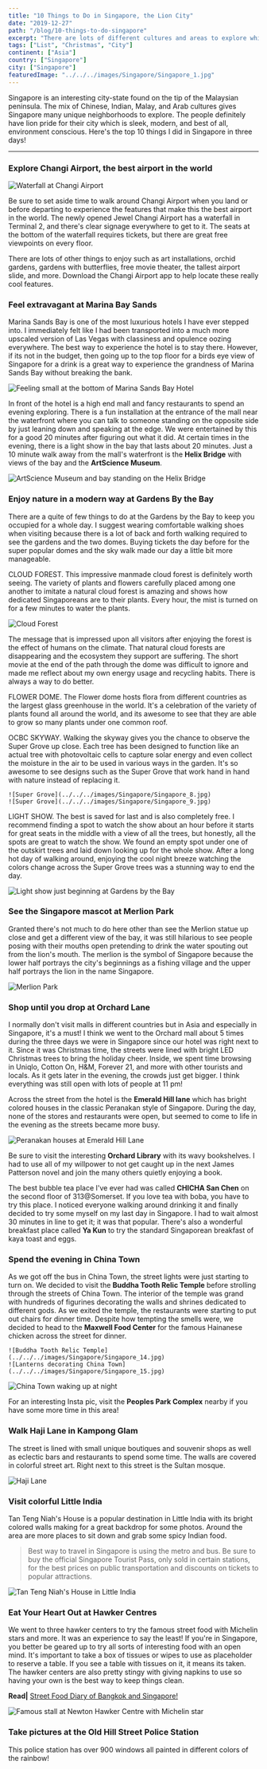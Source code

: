 ```yaml
---
title: "10 Things to Do in Singapore, the Lion City"
date: "2019-12-27"
path: "/blog/10-things-to-do-singapore"
excerpt: "There are lots of different cultures and areas to explore while in Singapore. Read more to find out the must have experiences in the Lion City!"
tags: ["List", "Christmas", "City"]
continent: ["Asia"]
country: ["Singapore"]
city: ["Singapore"]
featuredImage: "../../../images/Singapore/Singapore_1.jpg"
---
```


Singapore is an interesting city-state found on the tip of the Malaysian peninsula. The mix of Chinese, Indian, Malay, and Arab cultures gives Singapore many unique neighborhoods to explore. The people definitely have lion pride for their city which is sleek, modern, and best of all, environment conscious. Here's the top 10 things I did in Singapore in three days!

************

### **Explore Changi Airport, the best airport in the world**

![Waterfall at Changi Airport](../../../images/Singapore/Singapore_3.jpg)

Be sure to set aside time to walk around Changi Airport when you land or before departing to experience the features that make this the best airport in the world. The newly opened Jewel Changi Airport has a waterfall in Terminal 2, and there's clear signage everywhere to get to it. The seats at the bottom of the waterfall requires tickets, but there are great free viewpoints on every floor. 

There are lots of other things to enjoy such as art installations, orchid gardens, gardens with butterflies, free movie theater, the tallest airport slide, and more. Download the Changi Airport app to help locate these really cool features. 

### **Feel extravagant at Marina Bay Sands** 

Marina Sands Bay is one of the most luxurious hotels I have ever stepped into. I immediately felt like I had been transported into a much more upscaled version of Las Vegas with classiness and opulence oozing everywhere. The best way to experience the hotel is to stay there. However, if its not in the budget, then going up to the top floor for a birds eye view of Singapore for a drink is a great way to experience the grandness of Marina Sands Bay without breaking the bank. 

![Feeling small at the bottom of Marina Sands Bay Hotel](../../../images/Singapore/Singapore_4.jpg)

In front of the hotel is a high end mall and fancy restaurants to spend an evening exploring. There is a fun installation at the entrance of the mall near the waterfront where you can talk to someone standing on the opposite side by just leaning down and speaking at the edge. We were entertained by this for a good 20 minutes after figuring out what it did. At certain times in the evening, there is a light show in the bay that lasts about 20 minutes. Just a 10 minute walk away from the mall's waterfront is the **Helix Bridge** with views of the bay and the **ArtScience Museum**. 

![ArtScience Museum and bay standing on the Helix Bridge](../../../images/Singapore/Singapore_5.jpg) 

### **Enjoy nature in a modern way at Gardens By the Bay**

There are a quite of few things to do at the Gardens by the Bay to keep you occupied for a whole day. I suggest wearing comfortable walking shoes when visiting because there is a lot of back and forth walking required to see the gardens and the two domes. Buying tickets the day before for the super popular domes and the sky walk made our day a little bit more manageable. 

CLOUD FOREST. This impressive manmade cloud forest is definitely worth seeing. The variety of plants and flowers carefully placed among one another to imitate a natural cloud forest is amazing and shows how dedicated Singaporeans are to their plants. Every hour, the mist is turned on for a few minutes to water the plants. 

![Cloud Forest](../../../images/Singapore/Singapore_19.jpg)

The message that is impressed upon all visitors after enjoying the forest is the effect of humans on the climate. That natural cloud forests are disappearing and the ecosystem they support are suffering. The short movie at the end of the path through the dome was difficult to ignore and made me reflect about my own energy usage and recycling habits. There is always a way to do better. 

FLOWER DOME. The Flower dome hosts flora from different countries as the largest glass greenhouse in the world. It's a celebration of the variety of plants found all around the world, and its awesome to see that they are able to grow so many plants under one common roof. 

OCBC SKYWAY. Walking the skyway gives you the chance to observe the Super Grove up close. Each tree has been designed to function like an actual tree with photovoltaic cells to capture solar energy and even collect the moisture in the air to be used in various ways in the garden. It's so awesome to see designs such as the Super Grove that work hand in hand with nature instead of replacing it.   

```grid|2|
![Super Grove](../../../images/Singapore/Singapore_8.jpg) 
![Super Grove](../../../images/Singapore/Singapore_9.jpg) 
```

LIGHT SHOW. The best is saved for last and is also completely free. I recommend finding a spot to watch the show about an hour before it starts for great seats in the middle with a view of all the trees, but honestly, all the spots are great to watch the show. We found an empty spot under one of the outskirt trees and laid down looking up for the whole show. After a long hot day of walking around, enjoying the cool night breeze watching the colors change across the Super Grove trees was a stunning way to end the day. 

![Light show just beginning at Gardens by the Bay](../../../images/Singapore/Singapore_11.jpg)

### **See the Singapore mascot at Merlion Park**

Granted there's not much to do here other than see the Merlion statue up close and get a different view of the bay, it was still hilarious to see people posing with their mouths open pretending to drink the water spouting out from the lion's mouth. The merlion is the symbol of Singapore because the lower half portrays the city's beginnings as a fishing village and the upper half portrays the lion in the name Singapore. 

![Merlion Park](../../../images/Singapore/Singapore_12.jpg)

### **Shop until you drop at Orchard Lane** 

I normally don't visit malls in different countries but in Asia and especially in Singapore, it's a must! I think we went to the Orchard mall about 5 times during the three days we were in Singapore since our hotel was right next to it. Since it was Christmas time, the streets were lined with bright LED Christmas trees to bring the holiday cheer. Inside, we spent time browsing in Uniqlo, Cotton On, H&M, Forever 21, and more with other tourists and locals. As it gets later in the evening, the crowds just get bigger. I think everything was still open with lots of people at 11 pm! 

Across the street from the hotel is the **Emerald Hill lane** which has bright colored houses in the classic Peranakan style of Singapore. During the day, none of the stores and restaurants were open, but seemed to come to life in the evening as the streets became more busy.  

![Peranakan houses at Emerald Hill Lane](../../../images/Singapore/Singapore_13.jpg)

Be sure to visit the interesting **Orchard Library** with its wavy bookshelves. I had to use all of my willpower to not get caught up in the next James Patterson novel and join the many others quietly enjoying a book. 

The best bubble tea place I've ever had was called **CHICHA San Chen** on the second floor of 313@Somerset. If you love tea with boba, you have to try this place. I noticed everyone walking around drinking it and finally decided to try some myself on my last day in Singapore. I had to wait almost 30 minutes in line to get it; it was that popular. There's also a wonderful breakfast place called **Ya Kun** to try the standard Singaporean breakfast of kaya toast and eggs. 

### **Spend the evening in China Town**

As we got off the bus in China Town, the street lights were just starting to turn on. We decided to visit the **Buddha Tooth Relic Temple** before strolling through the streets of China Town. The interior of the temple was grand with hundreds of figurines decorating the walls and shrines dedicated to different gods. As we exited the temple, the restaurants were starting to put out chairs for dinner time. Despite how tempting the smells were, we decided to head to the **Maxwell Food Center** for the famous Hainanese chicken across the street for dinner. 

```grid|2|
![Buddha Tooth Relic Temple](../../../images/Singapore/Singapore_14.jpg) 
![Lanterns decorating China Town](../../../images/Singapore/Singapore_15.jpg) 
```
![China Town waking up at night](../../../images/Singapore/Singapore_16.jpg)

For an interesting Insta pic, visit the **Peoples Park Complex** nearby if you have some more time in this area!

### **Walk Haji Lane in Kampong Glam**

The street is lined with small unique boutiques and souvenir shops as well as eclectic bars and restaurants to spend some time. The walls are covered in colorful street art. Right next to this street is the Sultan mosque.

![Haji Lane](../../../images/Singapore/Singapore_17.jpg)

### **Visit colorful Little India** 

Tan Teng Niah's House is a popular destination in Little India with its bright colored walls making for a great backdrop for some photos. Around the area are more places to sit down and grab some spicy Indian food. 

> Best way to travel in Singapore is using the metro and bus. Be sure to buy the official Singapore Tourist Pass, only sold in certain stations, for the best prices on public transportation and discounts on tickets to popular attractions. 

![Tan Teng Niah's House in Little India](../../../images/Singapore/Singapore_18.jpg)

### **Eat Your Heart Out at Hawker Centres**

We went to three hawker centers to try the famous street food with Michelin stars and more. It was an experience to say the least! If you're in Singapore, you better be geared up to try all sorts of interesting food with an open mind. It's important to take a box of tissues or wipes to use as placeholder to reserve a table. If you see a table with tissues on it, it means its taken. The hawker centers are also pretty stingy with giving napkins to use so having your own is the best way to keep things clean. 

**Read|** [Street Food Diary of Bangkok and Singapore!]("https://www.wheretonextdoc.com//blog/food-diary-of-bangkok-and-singapore")

![Famous stall at Newton Hawker Centre with Michelin star](../../../images/Singapore/Singapore_2.jpg)

### **Take pictures at the Old Hill Street Police Station**

This police station has over 900 windows all painted in different colors of the rainbow! 
